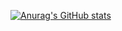 [![Anurag's GitHub stats](https://github-readme-stats.vercel.app/api?username=bsltan)](https://github.com/anuraghazra/github-readme-stats&show_icons=true&theme=radical)

<!---
bsltan/bsltan is a ✨ special ✨ repository because its `README.md` (this file) appears on your GitHub profile.
You can click the Preview link to take a look at your changes.
--->
